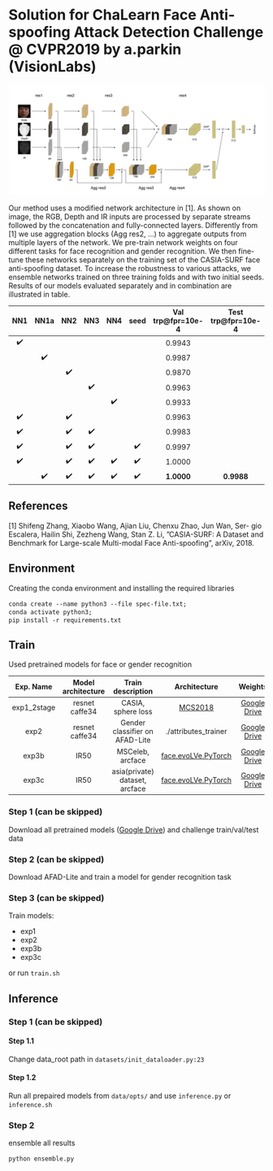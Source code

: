 # Solution for ChaLearn Face Anti-spoofing Attack Detection Challenge @ CVPR2019 by a.parkin (VisionLabs)

![Alt text](fact_sheets/figures/net.jpg?raw=true "Network Architecture")

Our method uses a modified network architecture in [1]. As shown on image, the RGB, Depth and IR inputs are processed by separate streams followed by the concatenation and fully-connected layers. Differently from [1] we use aggregation blocks (Agg res2, ...) to aggregate outputs from multiple layers of the network. We pre-train network weights on four different tasks for face recognition and gender recognition. We then fine- tune these networks separately on the training set of the CASIA-SURF face anti-spoofing dataset. To increase the robustness to various attacks, we ensemble networks trained on three training folds and with two initial seeds. Results of our models evaluated separately and in combination are illustrated in table.

| NN1 | NN1a | NN2 | NN3 | NN4 | seed | Val trp@fpr=10e-4 | Test trp@fpr=10e-4 |
|:-----:|:------:|:-----:|:-----:|:-----:|:------:|:-------------------:|:--------------------:|
|:heavy_check_mark:|      |     |     |     |      | 0.9943            |                    |
|     |   :heavy_check_mark:  |     |     |     |      | 0.9987            |                    |
|     |      | :heavy_check_mark:   |     |     |      | 0.9870            |                    |
|     |      |     | :heavy_check_mark:   |     |      | 0.9963            |                    |
|     |      |     |     | :heavy_check_mark:   |      | 0.9933            |                    |
| :heavy_check_mark:   |      | :heavy_check_mark:   |     |     |      | 0.9963            |                    |
| :heavy_check_mark:   |      | :heavy_check_mark:   | :heavy_check_mark:   |     |      | 0.9983            |                    |
| :heavy_check_mark:   |      | :heavy_check_mark:   | :heavy_check_mark:   |     | :heavy_check_mark:    | 0.9997            |                    |
| :heavy_check_mark:   |      | :heavy_check_mark:  | :heavy_check_mark:   | :heavy_check_mark:   | :heavy_check_mark:    | 1.0000            |                    |
|     | :heavy_check_mark:    | :heavy_check_mark:   | :heavy_check_mark:   | :heavy_check_mark:   | :heavy_check_mark:    | **1.0000**|**0.9988**|


## References
[1] Shifeng Zhang, Xiaobo Wang, Ajian Liu, Chenxu Zhao, Jun Wan, Ser- gio Escalera, Hailin Shi, Zezheng Wang, Stan Z. Li, ”CASIA-SURF: A Dataset and Benchmark for Large-scale Multi-modal Face Anti-spoofing”, arXiv, 2018.

## Environment
Сreating the conda environment and installing the required libraries

```
conda create --name python3 --file spec-file.txt;
conda activate python3;
pip install -r requirements.txt
```


## Train
Used pretrained models for face or gender recognition

|Exp. Name|Model architecture|Train description|Architecture|Weights|
|:---:|:------------:|:-------------:|:--------:|:---------:|
|exp1_2stage|resnet caffe34|CASIA, sphere loss|[MCS2018](https://github.com/AlexanderParkin/MCS2018.Baseline)|[Google Drive](https://drive.google.com/open?id=1dnfh7rSrGV9_ROQ6TcRU6O1Kn0ZP5kEQ)|
|exp2|resnet caffe34|Gender classifier on AFAD-Lite|./attributes_trainer|[Google Drive](https://drive.google.com/open?id=1-0bM0OV6hgxDWv7f4JvdZRepbfW46k4a)|
|exp3b|IR50|MSCeleb, arcface|[face.evoLVe.PyTorch](https://github.com/ZhaoJ9014/face.evoLVe.PyTorch#Model-Zoo)|[Google Drive](https://drive.google.com/open?id=1-1yfxGjz_6YRsSSpeZPZPjlhJRmkbthe)|
|exp3c|IR50|asia(private) dataset, arcface|[face.evoLVe.PyTorch](https://github.com/ZhaoJ9014/face.evoLVe.PyTorch#Model-Zoo)|[Google Drive](https://drive.google.com/open?id=1-DFXeauUKY0O5-1KWQ0-Ojyu0Nzpf84H)|


### Step 1 (can be skipped)
Download all pretrained models ([Google Drive](https://drive.google.com/file/d/1-FAmtxFTXJBl-G20W_naEM78PfaOXTpz/view?usp=sharing)) and challenge train/val/test data

### Step 2 (can be skipped)
Download AFAD-Lite and train a model for gender recognition task

### Step 3 (can be skipped)

Train models:

* exp1
* exp2
* exp3b
* exp3c

or run ```train.sh```

## Inference
### Step 1 (can be skipped)
#### Step 1.1
Change data_root path in ```datasets/init_dataloader.py:23```
#### Step 1.2
Run all prepaired models from ```data/opts/``` and 
use ```inference.py``` or ```inference.sh```

### Step 2
ensemble all results

```
python ensemble.py
```
